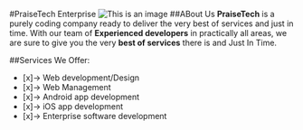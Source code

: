 #PraiseTech Enterprise
![This is an image](https://praisetech.netlify.app/images/PraiseTech%20logo.png)
##ABout Us
**PraiseTech** is a purely coding company ready to deliver the very best of services and just in time.
With our team of **Experienced developers** in practically all areas, we are sure to give you the very **best of services** there is and Just In Time.

##Services We Offer:
- [x]-> Web development/Design
- [x]-> Web Management
- [x]-> Android app development
- [x]-> iOS app development
- [x]-> Enterprise software development
